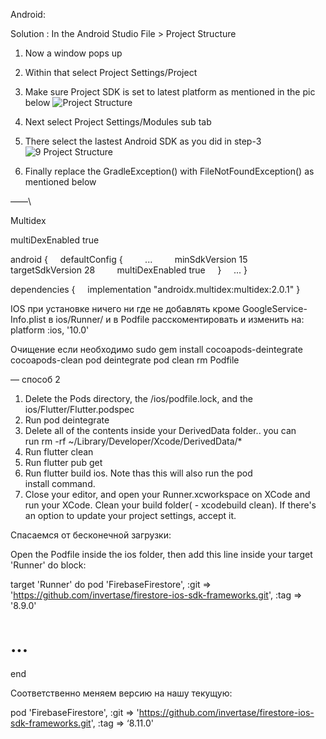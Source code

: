Android:

Solution :
In the Android Studio File > Project Structure
1. Now a window pops up
2. Within that select Project Settings/Project
3. Make sure Project SDK is set to latest platform as mentioned in the pic below
![Project Structure](https://user-images.githubusercontent.com/101391049/160378715-9f3ce4fb-1971-47ae-bd98-4f46cee453f9.png)

4. Next select Project Settings/Modules sub tab
5. There select the lastest Android SDK as you did in step-3
![9 Project Structure](https://user-images.githubusercontent.com/101391049/160378762-e0b35c65-a774-4bce-8ab6-4eaec8d11afa.png)

6. Finally replace the GradleException() with FileNotFoundException() as mentioned below


——\


Multidex

multiDexEnabled true


android {
    defaultConfig {
        ...
        minSdkVersion 15 
        targetSdkVersion 28
        multiDexEnabled true
    }
    ...
}

dependencies {
    implementation "androidx.multidex:multidex:2.0.1"
}


IOS при установке ничего ни где не добавлять кроме GoogleService-Info.plist в ios/Runner/ и в Podfile расскоментировать и изменить на:
platform :ios, '10.0'


Очищение если необходимо
sudo gem install cocoapods-deintegrate cocoapods-clean
pod deintegrate
pod clean
rm Podfile

— способ 2 

1. Delete the Pods directory, the /ios/podfile.lock, and the ios/Flutter/Flutter.podspec 
2. Run pod deintegrate 
3. Delete all of the contents inside your DerivedData folder.. you can run rm -rf ~/Library/Developer/Xcode/DerivedData/*  
4. Run flutter clean 
5. Run flutter pub get 
6. Run flutter build ios. Note thas this will also run the pod install command. 
7. Close your editor, and open your Runner.xcworkspace on XCode and run your XCode. Clean your build folder( - xcodebuild clean). If there's an option to update your project settings, accept it.

Спасаемся от бесконечной загрузки:

Open the Podfile inside the ios folder, then add this line inside your target 'Runner' do block:

target 'Runner' do
  pod 'FirebaseFirestore', :git => 'https://github.com/invertase/firestore-ios-sdk-frameworks.git', :tag => '8.9.0'

# ...
end

Соответственно меняем версию на нашу текущую:

pod 'FirebaseFirestore', :git => 'https://github.com/invertase/firestore-ios-sdk-frameworks.git', :tag => ‘8.11.0'

